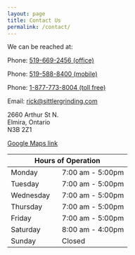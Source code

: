 ```yaml
---
layout: page
title: Contact Us
permalink: /contact/
---
```


We can be reached at:

Phone: [519-669-2456 (office)](tel:519-669-2456)

Phone: [519-588-8400 (mobile)](tel:5195888400)

Phone: [1-877-773-8004 (toll free)](tel:18777738004) 

Email: [rick@sittlergrinding.com](mailto:rick@sittlergrinding.com)

2660 Arthur St N.<br>
Elmira, Ontario<br>
N3B 2Z1<br>

[Google Maps link](https://www.google.ca/maps/place/Sittler+Grinding+Inc./@43.6392643,-80.5510292,17z/data=!3m1!4b1!4m5!3m4!1s0x882be959fb9c0dbf:0x92fccd918f7bd69f!8m2!3d43.6392643!4d-80.5488405)

<table>
<thead><tr><th colspan="2">Hours of Operation</th></tr></thead>
<tbody>
<tr><td style="width: 100px;">Monday</td><td>7:00 am - 5:00pm</td></tr>
<tr><td>Tuesday</td><td>7:00 am - 5:00pm</td></tr>
<tr><td>Wednesday</td><td>7:00 am - 5:00pm</td></tr>
<tr><td>Thursday</td><td>7:00 am - 5:00pm</td></tr>
<tr><td>Friday</td><td>7:00 am - 5:00pm</td></tr>
<tr><td>Saturday</td><td>8:00 am - 4:00pm</td></tr>
<tr><td>Sunday</td><td>Closed</td></tr>
</tbody>
</table>
